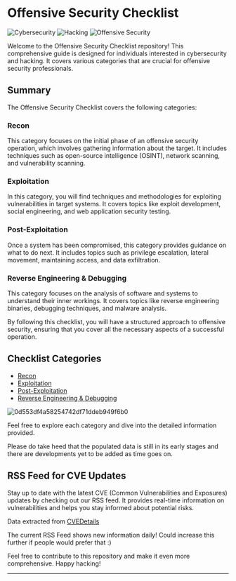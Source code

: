 # Offensive Security Checklist

![Cybersecurity](https://img.shields.io/badge/Cybersecurity-Checklist-blue)
![Hacking](https://img.shields.io/badge/Hacking-Checklist-red)
![Offensive Security](https://img.shields.io/badge/Offensive%20Security-Checklist-orange)

Welcome to the Offensive Security Checklist repository! This comprehensive guide is designed for individuals interested in cybersecurity and hacking. It covers various categories that are crucial for offensive security professionals.

## Summary

The Offensive Security Checklist covers the following categories:

### Recon

This category focuses on the initial phase of an offensive security operation, which involves gathering information about the target. It includes techniques such as open-source intelligence (OSINT), network scanning, and vulnerability scanning.

### Exploitation

In this category, you will find techniques and methodologies for exploiting vulnerabilities in target systems. It covers topics like exploit development, social engineering, and web application security testing.

### Post-Exploitation

Once a system has been compromised, this category provides guidance on what to do next. It includes topics such as privilege escalation, lateral movement, maintaining access, and data exfiltration.

### Reverse Engineering & Debugging

This category focuses on the analysis of software and systems to understand their inner workings. It covers topics like reverse engineering binaries, debugging techniques, and malware analysis.

By following this checklist, you will have a structured approach to offensive security, ensuring that you cover all the necessary aspects of a successful operation.

## Checklist Categories

- [Recon](Recon.md)
- [Exploitation](Exploitation.md)
- [Post-Exploitation](Post-Exploitation.md)
- [Reverse Engineering & Debugging](Reverse%20Engineering%20&%20Debugging.md)



![0d553df4a58254742df71ddeb949f6b0](https://github.com/Stuub/Offensive-Security-Checklist/assets/60468836/8240c646-ee1f-43bc-b1d9-2a3ec94b9082)




Feel free to explore each category and dive into the detailed information provided.

Please do take heed that the populated data is still in its early stages and there are developments yet to be added as time goes on. 

## RSS Feed for CVE Updates

Stay up to date with the latest CVE (Common Vulnerabilities and Exposures) updates by checking out our RSS feed. It provides real-time information on vulnerabilities and helps you stay informed about potential risks.

Data extracted from [CVEDetails](https://www.cvedetails.com)

The current RSS Feed shows new information daily! Could increase this further if people would prefer that :)

Feel free to contribute to this repository and make it even more comprehensive. Happy hacking!

---
